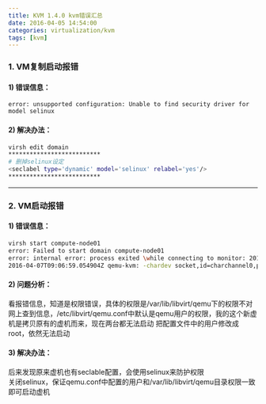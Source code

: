 ```yaml
---
title: KVM 1.4.0 kvm错误汇总
date: 2016-04-05 14:54:00
categories: virtualization/kvm
tags: [kvm]
---
```


### 1. VM复制启动报错
#### 1) 错误信息：
```
error: unsupported configuration: Unable to find security driver for model selinux
```
#### 2) 解决办法：
``` bash
virsh edit domain
**************************
# 删掉selinux设定
<seclabel type='dynamic' model='selinux' relabel='yes'/>
**************************
```

---

### 2. VM启动报错
#### 1) 错误信息：
``` bash
virsh start compute-node01
error: Failed to start domain compute-node01
error: internal error: process exited \while connecting to monitor: 2016-04-07T09:06:59.054829Z qemu-kvm: -chardev socket,id=charchannel0,path=/var/lib/libvirt/qemu/channel/target/domain-controller/org.qemu.guest_agent.0,server,nowait: Failed to bind socket: Permission denied
2016-04-07T09:06:59.054904Z qemu-kvm: -chardev socket,id=charchannel0,path=/var/lib/libvirt/qemu/channel/target/domain-controller/org.qemu.guest_agent.0,server,nowait: chardev: opening backend "socket" failed
```

#### 2) 问题分析：
看报错信息，知道是权限错误，具体的权限是/var/lib/libvirt/qemu下的权限不对
网上查到信息，/etc/libvirt/qemu.conf中默认是qemu用户的权限，我的这个新虚机是拷贝原有的虚机而来，现在两台都无法启动
把配置文件中的用户修改成root，依然无法启动

#### 3) 解决办法：
后来发现原来虚机也有seclable配置，会使用selinux来防护权限  
关闭selinux，保证qemu.conf中配置的用户和/var/lib/libvirt/qemu目录权限一致即可启动虚机

